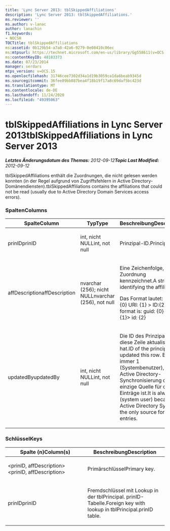 ```yaml
---
title: 'Lync Server 2013: tblSkippedAffiliations'
description: 'Lync Server 2013: tblSkippedAffiliations.'
ms.reviewer: ''
ms.author: v-lanac
author: lanachin
f1.keywords:
- NOCSH
TOCTitle: tblSkippedAffiliations
ms:assetid: 0b129b54-a7a8-42a6-9279-0e08410c06ec
ms:mtpsurl: https://technet.microsoft.com/en-us/library/Gg558611(v=OCS.15)
ms:contentKeyID: 48183373
ms.date: 07/23/2014
manager: serdars
mtps_version: v=OCS.15
ms.openlocfilehash: 31746cee7302d34a1d19b3059ca1da6beab9345d
ms.sourcegitcommit: 36fee89bb887bea4f18b19f17a8c69daf5bc423d
ms.translationtype: MT
ms.contentlocale: de-DE
ms.lasthandoff: 11/24/2020
ms.locfileid: "49395063"
---
```

# <a name="tblskippedaffiliations-in-lync-server-2013"></a><span data-ttu-id="6cee0-103">tblSkippedAffiliations in Lync Server 2013</span><span class="sxs-lookup"><span data-stu-id="6cee0-103">tblSkippedAffiliations in Lync Server 2013</span></span>

<div data-xmlns="http://www.w3.org/1999/xhtml">

<div class="topic" data-xmlns="http://www.w3.org/1999/xhtml" data-msxsl="urn:schemas-microsoft-com:xslt" data-cs="https://msdn.microsoft.com/">

<div data-asp="https://msdn2.microsoft.com/asp">



</div>

<div id="mainSection">

<div id="mainBody"><span data-ttu-id="6cee0-104">

<span> </span></span><span class="sxs-lookup"><span data-stu-id="6cee0-104">

<span> </span></span></span>

<span data-ttu-id="6cee0-105">_**Letztes Änderungsdatum des Themas:** 2012-09-12_</span><span class="sxs-lookup"><span data-stu-id="6cee0-105">_**Topic Last Modified:** 2012-09-12_</span></span>

<span data-ttu-id="6cee0-106">tblSkippedAffiliations enthält die Zuordnungen, die nicht gelesen werden konnten (in der Regel aufgrund von Zugriffsfehlern in Active Directory-Domänendiensten).</span><span class="sxs-lookup"><span data-stu-id="6cee0-106">tblSkippedAffiliations contains the affiliations that could not be read (usually due to Active Directory Domain Services access errors).</span></span>

### <a name="columns"></a><span data-ttu-id="6cee0-107">Spalten</span><span class="sxs-lookup"><span data-stu-id="6cee0-107">Columns</span></span>

<table>
<colgroup>
<col style="width: 33%" />
<col style="width: 33%" />
<col style="width: 33%" />
</colgroup>
<thead>
<tr class="header">
<th><span data-ttu-id="6cee0-108">Spalte</span><span class="sxs-lookup"><span data-stu-id="6cee0-108">Column</span></span></th>
<th><span data-ttu-id="6cee0-109">Typ</span><span class="sxs-lookup"><span data-stu-id="6cee0-109">Type</span></span></th>
<th><span data-ttu-id="6cee0-110">Beschreibung</span><span class="sxs-lookup"><span data-stu-id="6cee0-110">Description</span></span></th>
</tr>
</thead>
<tbody>
<tr class="odd">
<td><p><span data-ttu-id="6cee0-111">prinID</span><span class="sxs-lookup"><span data-stu-id="6cee0-111">prinID</span></span></p></td>
<td><p><span data-ttu-id="6cee0-112">int, nicht NULL</span><span class="sxs-lookup"><span data-stu-id="6cee0-112">int, not null</span></span></p></td>
<td><p><span data-ttu-id="6cee0-113">Prinzipal-ID.</span><span class="sxs-lookup"><span data-stu-id="6cee0-113">Principal ID.</span></span></p></td>
</tr>
<tr class="even">
<td><p><span data-ttu-id="6cee0-114">affDescription</span><span class="sxs-lookup"><span data-stu-id="6cee0-114">affDescription</span></span></p></td>
<td><p><span data-ttu-id="6cee0-115">nvarchar (256); nicht NULL</span><span class="sxs-lookup"><span data-stu-id="6cee0-115">nvarchar (256), not null</span></span></p></td>
<td><p><span data-ttu-id="6cee0-116">Eine Zeichenfolge, die die Zuordnung kennzeichnet.</span><span class="sxs-lookup"><span data-stu-id="6cee0-116">A string identifying the affiliation.</span></span></p>
<p><span data-ttu-id="6cee0-117">Das Format lautet: GUID: {0} URI: {1} &gt; ID:{2}</span><span class="sxs-lookup"><span data-stu-id="6cee0-117">The format is: guid: {0} uri: {1}&gt; id: {2}</span></span></p></td>
</tr>
<tr class="odd">
<td><p><span data-ttu-id="6cee0-118">updatedBy</span><span class="sxs-lookup"><span data-stu-id="6cee0-118">updatedBy</span></span></p></td>
<td><p><span data-ttu-id="6cee0-119">int, nicht NULL</span><span class="sxs-lookup"><span data-stu-id="6cee0-119">int, not null</span></span></p></td>
<td><p><span data-ttu-id="6cee0-120">Die ID des Prinzipals, der diese Zeile aktualisiert hat.</span><span class="sxs-lookup"><span data-stu-id="6cee0-120">ID of the principal that updated this row.</span></span> <span data-ttu-id="6cee0-121">Es ist immer 1 (Systembenutzer), da die Active Directory-Synchronisierung die einzige Quelle für diese Einträge ist.</span><span class="sxs-lookup"><span data-stu-id="6cee0-121">It is always 1 (system user) because Active Directory Sync is the only source for these entries.</span></span></p></td>
</tr>
</tbody>
</table>


### <a name="keys"></a><span data-ttu-id="6cee0-122">Schlüssel</span><span class="sxs-lookup"><span data-stu-id="6cee0-122">Keys</span></span>

<table>
<colgroup>
<col style="width: 50%" />
<col style="width: 50%" />
</colgroup>
<thead>
<tr class="header">
<th><span data-ttu-id="6cee0-123">Spalte (n)</span><span class="sxs-lookup"><span data-stu-id="6cee0-123">Column(s)</span></span></th>
<th><span data-ttu-id="6cee0-124">Beschreibung</span><span class="sxs-lookup"><span data-stu-id="6cee0-124">Description</span></span></th>
</tr>
</thead>
<tbody>
<tr class="odd">
<td><p><span data-ttu-id="6cee0-125">&lt;prinID, affDescription&gt;</span><span class="sxs-lookup"><span data-stu-id="6cee0-125">&lt;prinID, affDescription&gt;</span></span></p></td>
<td><p><span data-ttu-id="6cee0-126">Primärschlüssel</span><span class="sxs-lookup"><span data-stu-id="6cee0-126">Primary key.</span></span></p></td>
</tr>
<tr class="even">
<td><p><span data-ttu-id="6cee0-127">prinID</span><span class="sxs-lookup"><span data-stu-id="6cee0-127">prinID</span></span></p></td>
<td><p><span data-ttu-id="6cee0-128">Fremdschlüssel mit Lookup in der tblPrincipal. prinID-Tabelle.</span><span class="sxs-lookup"><span data-stu-id="6cee0-128">Foreign key with lookup in tblPrincipal.prinID table.</span></span></p></td>
</tr>
</tbody>
</table><span data-ttu-id="6cee0-129">


</div>

<span> </span>

</div>

</div>

</span><span class="sxs-lookup"><span data-stu-id="6cee0-129">


</div>

<span> </span>

</div>

</div>

</span></span></div>

